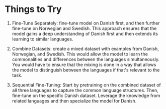 # Things to Try

1. Fine-Tune Separately: fine-tune model on Danish first, and then further fine-tune on Norwegian and Swedish. This approach ensures that the model gains a deep understanding of Danish first and then extends its learning to similar languages.

2. Combine Datasets: create a mixed dataset with examples from Danish, Norwegian, and Swedish. This would allow the model to learn the commonalities and differences between the languages simultaneously. You would have to ensure that the mixing is done in a way that allows the model to distinguish between the languages if that's relevant to the task.

3. Sequential Fine-Tuning: Start by pretraining on the combined dataset of all three languages to capture the common language structures. Then, fine-tune on the specific Danish dataset. Leverage the knowledge from related languages and then specialize the model for Danish.

